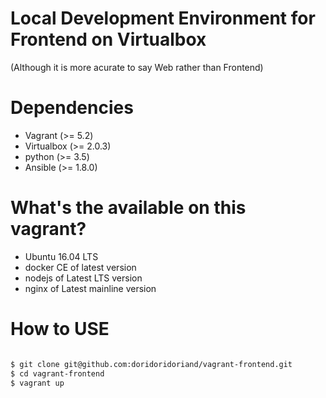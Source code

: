 # Local Development Environment for Frontend on Virtualbox
(Although it is more acurate to say Web rather than Frontend)

# Dependencies
- Vagrant (>= 5.2)
- Virtualbox (>= 2.0.3)
- python (>= 3.5)
- Ansible (>= 1.8.0)

# What's the available on this vagrant?
- Ubuntu 16.04 LTS
- docker CE of latest version
- nodejs of Latest LTS version
- nginx of Latest mainline version

# How to USE
```bash

$ git clone git@github.com:doridoridoriand/vagrant-frontend.git
$ cd vagrant-frontend
$ vagrant up
```
